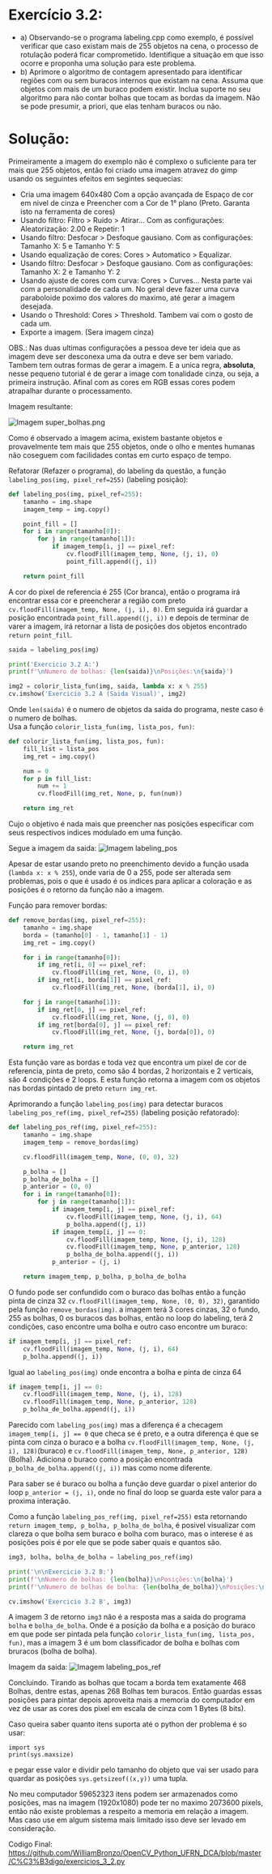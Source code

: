 # Exercício 3.2:
 - a) Observando-se o programa labeling.cpp como exemplo, é possível verificar que caso existam mais de 255 objetos na cena, o processo de rotulação poderá ficar comprometido. Identifique a situação em que isso ocorre e proponha uma solução para este problema.
 - b) Aprimore o algoritmo de contagem apresentado para identificar regiões com ou sem buracos internos que existam na cena. Assuma que objetos com mais de um buraco podem existir. Inclua suporte no seu algoritmo para não contar bolhas que tocam as bordas da imagem. Não se pode presumir, a priori, que elas tenham buracos ou não.
  
# Solução:
Primeiramente a imagem do exemplo não é complexo o suficiente para ter mais que 255 objetos, então foi criado uma imagem atravez do gimp usando os seguintes efeitos em segintes sequecias:  
 - Cria uma imagem 640x480 Com a opção avançada de Espaço de cor em nivel de cinza e Preencher com a Cor de 1° plano (Preto. Garanta isto na ferramenta de cores)
 - Usando filtro: Filtro > Ruído > Atirar... Com as configurações: Aleatorização: 2.00 e Repetir: 1
 - Usando filtro: Desfocar > Desfoque gausiano. Com as configurações: Tamanho X: 5 e Tamanho Y: 5
 - Usando equalização de cores: Cores > Automatico > Equalizar.
 - Usando filtro: Desfocar > Desfoque gausiano. Com as configurações: Tamanho X: 2 e Tamanho Y: 2
 - Usando ajuste de cores com curva: Cores > Curves... Nesta parte vai com a personalidade de cada um. No geral deve fazer uma curva paraboloide poximo dos valores do maximo, até gerar a imagem desejada.
 - Usando o Threshold: Cores > Threshold. Tambem vai com o gosto de cada um.
 - Exporte a imagem. (Sera imagem cinza)  

OBS.: Nas duas ultimas configurações a pessoa deve ter ideia que as imagem deve ser desconexa uma da outra e deve ser bem variado. Tambem tem outras formas de gerar a imagem. E a unica regra, **absoluta**, nesse pequeno tutorial é de gerar a image com tonalidade cinza, ou seja, a primeira instrução. Afinal com as cores em RGB essas cores podem atrapalhar durante o processamento.  

Imagem resultante:

![Imagem super_bolhas.png](https://github.com/WilliamBronzo/OpenCV_Python_UFRN_DCA/blob/master/Imagens/super_bolhas.png)

Como é observado a imagem acima, existem bastante objetos e provavelmente tem mais que 255 objetos, onde o olho e mentes humanas não coseguem com facilidades contas em curto espaço de tempo.

Refatorar (Refazer o programa), do labeling da questão, a função `labeling_pos(img, pixel_ref=255)` (labeling posição):
```Python
def labeling_pos(img, pixel_ref=255):
    tamanho = img.shape
    imagem_temp = img.copy()

    point_fill = []
    for i in range(tamanho[0]):
        for j in range(tamanho[1]):
            if imagem_temp[i, j] == pixel_ref:
                cv.floodFill(imagem_temp, None, (j, i), 0)
                point_fill.append((j, i))

    return point_fill
```
A cor do pixel de referencia é 255 (Cor branca), então o programa irá encontrar essa cor e preencherar a região com preto `cv.floodFill(imagem_temp, None, (j, i), 0)`. Em seguida irá guardar a posição encontrada `point_fill.append((j, i))` e depois de terminar de varer a imagem, irá retornar a lista de posições dos objetos encontrado `return point_fill`.  

```Python
saida = labeling_pos(img)

print('Exercicio 3.2 A:')
print(f'\nNumero de bolhas: {len(saida)}\nPosições:\n{saida}')

img2 = colorir_lista_fun(img, saida, lambda x: x % 255)
cv.imshow('Exercicio 3.2 A (Saida Visual)', img2)
```
Onde `len(saida)` é o numero de objetos da saida do programa, neste caso é o numero de bolhas.  
Usa a função `colorir_lista_fun(img, lista_pos, fun)`:
```Python
def colorir_lista_fun(img, lista_pos, fun):
    fill_list = lista_pos
    img_ret = img.copy()

    num = 0
    for p in fill_list:
        num += 1
        cv.floodFill(img_ret, None, p, fun(num))

    return img_ret
```
Cujo o objetivo é nada mais que preencher nas posições especificar com seus respectivos indices modulado em uma função.

Segue a imagem da saida:
![Imagem labeling_pos](https://github.com/WilliamBronzo/OpenCV_Python_UFRN_DCA/blob/master/Imagens/pycharm64_2020-10-12_18-39-30.png)

Apesar de estar usando preto no preenchimento devido a função usada (`lambda x: x % 255`), onde varia de 0 a 255, pode ser alterada sem problemas, pois o que é usado é os indices para aplicar a coloração e as posições é o retorno da função não a imagem.

Função para remover bordas:
```Python
def remove_bordas(img, pixel_ref=255):
    tamanho = img.shape
    borda = (tamanho[0] - 1, tamanho[1] - 1)
    img_ret = img.copy()

    for i in range(tamanho[0]):
        if img_ret[i, 0] == pixel_ref:
            cv.floodFill(img_ret, None, (0, i), 0)
        if img_ret[i, borda[1]] == pixel_ref:
            cv.floodFill(img_ret, None, (borda[1], i), 0)

    for j in range(tamanho[1]):
        if img_ret[0, j] == pixel_ref:
            cv.floodFill(img_ret, None, (j, 0), 0)
        if img_ret[borda[0], j] == pixel_ref:
            cv.floodFill(img_ret, None, (j, borda[0]), 0)

    return img_ret
```
Esta função vare as bordas e toda vez que encontra um pixel de cor de referencia, pinta de preto, como são 4 bordas, 2 horizontais e 2 verticais, são 4 condições e 2 loops. E esta função retorna a imagem com os objetos nas bordas pintado de preto `return img_ret`.

Aprimorando a função `labeling_pos(img)` para detectar buracos `labeling_pos_ref(img, pixel_ref=255)` (labeling posição refatorado):

```Python
def labeling_pos_ref(img, pixel_ref=255):
    tamanho = img.shape
    imagem_temp = remove_bordas(img)

    cv.floodFill(imagem_temp, None, (0, 0), 32)

    p_bolha = []
    p_bolha_de_bolha = []
    p_anterior = (0, 0)
    for i in range(tamanho[0]):
        for j in range(tamanho[1]):
            if imagem_temp[i, j] == pixel_ref:
                cv.floodFill(imagem_temp, None, (j, i), 64)
                p_bolha.append((j, i))
            if imagem_temp[i, j] == 0:
                cv.floodFill(imagem_temp, None, (j, i), 128)
                cv.floodFill(imagem_temp, None, p_anterior, 128)
                p_bolha_de_bolha.append((j, i))
            p_anterior = (j, i)

    return imagem_temp, p_bolha, p_bolha_de_bolha
```
O fundo pode ser confundido com o buraco das bolhas então a função pinta de cinza 32 `cv.floodFill(imagem_temp, None, (0, 0), 32)`, garantido pela função `remove_bordas(img)`. a imagem terá 3 cores cinzas, 32 o fundo, 255 as bolhas, 0 os buracos das bolhas, então no loop do labeling, terá 2 condições, caso encontre uma bolha e outro caso encontre um buraco:

```Python
if imagem_temp[i, j] == pixel_ref:
    cv.floodFill(imagem_temp, None, (j, i), 64)
    p_bolha.append((j, i))
```
Igual ao `labeling_pos(img)` onde encontra a bolha e pinta de cinza 64

```Python
if imagem_temp[i, j] == 0:
    cv.floodFill(imagem_temp, None, (j, i), 128)
    cv.floodFill(imagem_temp, None, p_anterior, 128)
    p_bolha_de_bolha.append((j, i))
```
Parecido com `labeling_pos(img)` mas a diferença é a checagem `imagem_temp[i, j] == 0` que checa se é preto, e a outra diferença é que se pinta com cinza o buraco e a bolha `cv.floodFill(imagem_temp, None, (j, i), 128)`(buraco) e `cv.floodFill(imagem_temp, None, p_anterior, 128)` (Bolha). Adiciona o buraco como a posição encontrada `p_bolha_de_bolha.append((j, i))` mas como nome diferente.

Para saber se é buraco ou bolha a função deve guardar o pixel anterior do loop `p_anterior = (j, i)`, onde no final do loop se guarda este valor para a proxima interação.

Como a função `labeling_pos_ref(img, pixel_ref=255)` esta retornando `return imagem_temp, p_bolha, p_bolha_de_bolha`, é posivel visualizar com clareza o que bolha sem buraco e bolha com buraco, mas o interese é as posições pois é por ele que se pode saber quais e quantos são.

```Python
img3, bolha, bolha_de_bolha = labeling_pos_ref(img)

print('\n\nExercicio 3.2 B:')
print(f'\nNumero de bolhas: {len(bolha)}\nPosições:\n{bolha}')
print(f'\nNumero de bolhas de bolha: {len(bolha_de_bolha)}\nPosições:\n{bolha_de_bolha}')

cv.imshow('Exercicio 3.2 B', img3)
```
A imagem 3 de retorno `img3` não é a resposta mas a saida do programa `bolha` e `bolha_de_bolha`. Onde é a posição da bolha e a posição do buraco em que pode ser pintada pela função `colorir_lista_fun(img, lista_pos, fun)`, mas a imagem 3 é um bom classificador de bolha e bolhas com bruracos (bolha de bolha).

Imagem da saida:
![Imagem labeling_pos_ref](https://github.com/WilliamBronzo/OpenCV_Python_UFRN_DCA/blob/master/Imagens/pycharm64_2020-10-12_19-15-16.png)

Concluindo. Tirando as bolhas que tocam a borda tem exatamente 468 Bolhas, dentre estas, apenas 268 Bolhas tem buracos. Então guardas essas posições para pintar depois aproveita mais a memoria do computador em vez de usar as cores dos pixel em escala de cinza com 1 Bytes (8 bits). 

Caso queira saber quanto itens suporta até o python der problema é so usar:
```
import sys
print(sys.maxsize)
```
e pegar esse valor e dividir pelo tamanho do objeto que vai ser usado para quardar as posições `sys.getsizeof((x,y))` uma tupla.

No meu computador 59652323 itens podem ser armazenados como posições, mas na imagem (1920x1080) pode ter no maximo 2073600 pixels, então não existe problemas a respeito a memoria em relação a imagem. Mas caso use em algum sistema mais limitado isso deve ser levado em consideração.

Codigo Final:  
https://github.com/WilliamBronzo/OpenCV_Python_UFRN_DCA/blob/master/C%C3%B3digo/exercicios_3_2.py
